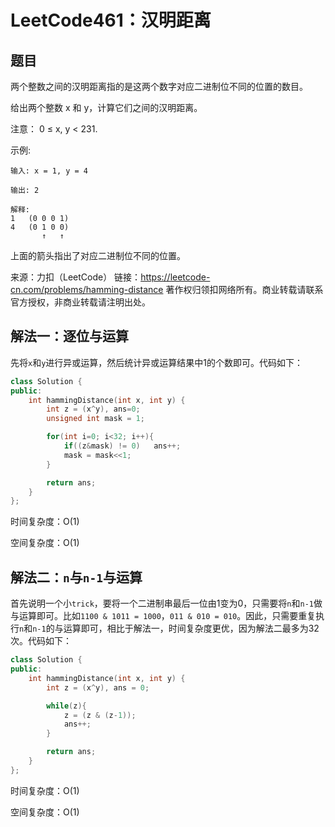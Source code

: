 # LeetCode461：汉明距离

## 题目

两个整数之间的汉明距离指的是这两个数字对应二进制位不同的位置的数目。

给出两个整数 x 和 y，计算它们之间的汉明距离。

注意：
0 ≤ x, y < 231.

示例:

```
输入: x = 1, y = 4

输出: 2

解释:
1   (0 0 0 1)
4   (0 1 0 0)
       ↑   ↑
```

上面的箭头指出了对应二进制位不同的位置。

来源：力扣（LeetCode）
链接：https://leetcode-cn.com/problems/hamming-distance
著作权归领扣网络所有。商业转载请联系官方授权，非商业转载请注明出处。

## 解法一：逐位与运算

先将`x`和`y`进行异或运算，然后统计异或运算结果中1的个数即可。代码如下：

```c++
class Solution {
public:
    int hammingDistance(int x, int y) {
        int z = (x^y), ans=0;
        unsigned int mask = 1;

        for(int i=0; i<32; i++){
            if((z&mask) != 0)   ans++;
            mask = mask<<1;
        }

        return ans;
    }
};
```

时间复杂度：O(1)

空间复杂度：O(1)

## 解法二：`n`与`n-1`与运算

首先说明一个小`trick`，要将一个二进制串最后一位由1变为0，只需要将`n`和`n-1`做与运算即可。比如`1100 & 1011 = 1000`，`011 & 010 = 010`。因此，只需要重复执行`n`和`n-1`的与运算即可，相比于解法一，时间复杂度更优，因为解法二最多为32次。代码如下：

```c++
class Solution {
public:
    int hammingDistance(int x, int y) {
        int z = (x^y), ans = 0;

        while(z){
            z = (z & (z-1));
            ans++;
        }

        return ans;
    }
};
```

时间复杂度：O(1)

空间复杂度：O(1)